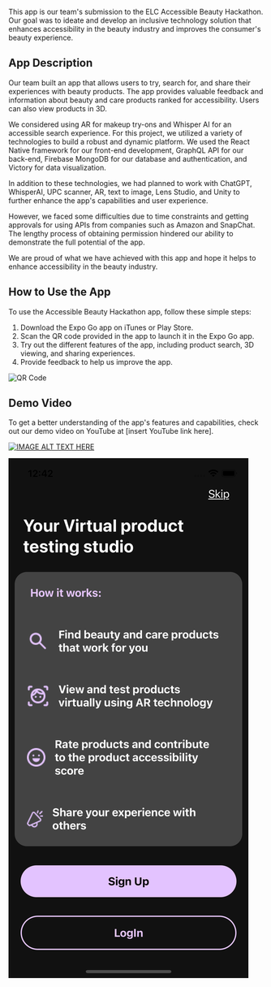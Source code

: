 This app is our team's submission to the ELC Accessible Beauty Hackathon. Our goal was to ideate and develop an inclusive technology solution that enhances accessibility in the beauty industry and improves the consumer's beauty experience.

## App Description

Our team built an app that allows users to try, search for, and share their experiences with beauty products. The app provides valuable feedback and information about beauty and care products ranked for accessibility. Users can also view products in 3D.

We considered using AR for makeup try-ons and Whisper AI for an accessible search experience. For this project, we utilized a variety of technologies to build a robust and dynamic platform. We used the React Native framework for our front-end development, GraphQL API for our back-end, Firebase MongoDB for our database and authentication, and Victory for data visualization.

In addition to these technologies, we had planned to work with ChatGPT, WhisperAI, UPC scanner, AR, text to image, Lens Studio, and Unity to further enhance the app's capabilities and user experience.

However, we faced some difficulties due to time constraints and getting approvals for using APIs from companies such as Amazon and SnapChat. The lengthy process of obtaining permission hindered our ability to demonstrate the full potential of the app.

We are proud of what we have achieved with this app and hope it helps to enhance accessibility in the beauty industry.

## How to Use the App

To use the Accessible Beauty Hackathon app, follow these simple steps:

1. Download the Expo Go app on iTunes or Play Store.
2. Scan the QR code provided in the app to launch it in the Expo Go app.
3. Try out the different features of the app, including product search, 3D viewing, and sharing experiences.
4. Provide feedback to help us improve the app.

![QR Code](https://cdn.discordapp.com/attachments/1066645398220980276/1086698090674782400/Screenshot_2023-03-18_at_1.10.03_PM.png)


## Demo Video

To get a better understanding of the app's features and capabilities, check out our demo video on YouTube at [insert YouTube link here].



[![IMAGE ALT TEXT HERE](./assets/images/simulator_screenshot_7DBC1025-DBF6-41A3-8387-9EC58BC8BC69.png)](https://drive.google.com/file/d/1xOVtf8VzF7qrC4IozUrDA_yKkQc1XG88/view)

[![IMAGE ALT TEXT HERE](./client/assets/images/simulator_screenshot_7DBC1025-DBF6-41A3-8387-9EC58BC8BC69.png)](https://drive.google.com/file/d/1xOVtf8VzF7qrC4IozUrDA_yKkQc1XG88/view)



